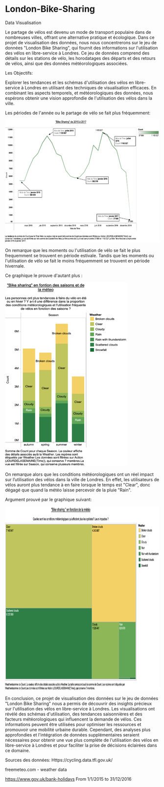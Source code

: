 # London-Bike-Sharing
Data Visualisation 




Le partage de vélos est devenu un mode de transport populaire dans de nombreuses villes, offrant une alternative pratique et écologique. Dans ce projet de visualisation des données, nous nous concentrerons sur le jeu de données "London Bike Sharing", qui fournit des informations sur l'utilisation des vélos en libre-service à Londres. Ce jeu de données comprend des détails sur les stations de vélo, les horodatages des départs et des retours de vélos, ainsi que des données météorologiques associées.






Les Objectifs:


Explorer les tendances et les schémas d'utilisation des vélos en libre-service à Londres en utilisant des techniques de visualisation efficaces. En combinant les aspects temporels, et météorologiques des données, nous espérons obtenir une vision approfondie de l'utilisation des vélos dans la ville.





Les périodes de l'année ou le partage de vélo se fait plus fréquemment:

<img src="Bike_sharing.png" width="800" height="400">

On remarque que les moments ou l'utilisation de vélo se fait le plus frequemment se trouvent en période estivale. Tandis que les moments ou l'utilisation de vélo se fait le moins fréquemment se trouvent en période hivernale. 

Ce graphique le prouve d'autant plus :

<img src="Bike_sharing_season_weather.png" width="400" height="600">

On remarque alors que les conditions météorologiques ont un réel impact sur l’utilisation des vélos dans la ville de Londres. En effet, les utilisateurs de vélos auront plus tendance à en faire lorsque le temps est "Clear", donc dégagé que quand la météo laisse percevoir de la pluie "Rain". 

Argument prouvé par le graphique suivant: 

<img src="Bike_sharing_weather.png" width="800" height="600">

En conclusion, ce projet de visualisation des données sur le jeu de données "London Bike Sharing" nous a permis de découvrir des insights précieux sur l'utilisation des vélos en libre-service à Londres. Les visualisations ont révélé des schémas d'utilisation, des tendances saisonnières et des facteurs météorologiques qui influencent la demande de vélos. Ces informations peuvent être utilisées pour optimiser les ressources et promouvoir une mobilité urbaine durable. Cependant, des analyses plus approfondies et l'intégration de données supplémentaires seraient nécessaires pour obtenir une vue plus complète de l'utilisation des vélos en libre-service à Londres et pour faciliter la prise de décisions éclairées dans ce domaine.



Sources des données: 
Https://cycling.data.tfl.gov.uk/ 

freemeteo.com - weather data

https://www.gov.uk/bank-holidays
From 1/1/2015 to 31/12/2016

